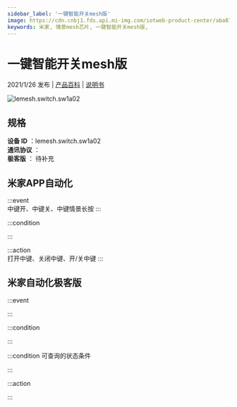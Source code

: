 ```yaml
---
sidebar_label: '一键智能开关mesh版'
image: https://cdn.cnbj1.fds.api.mi-img.com/iotweb-product-center/aba8795da1e16e6273b13cdec2405986_168图.png?GalaxyAccessKeyId=AKVGLQWBOVIRQ3XLEW&Expires=9223372036854775807&Signature=aK9SSmh2ZWAJOzfPdfAcllDE8q4=
keywords: 米家, 情景mesh芯片, 一键智能开关mesh版, 
---
```

# 一键智能开关mesh版

2021/1/26 发布 | [产品百科](https://home.mi.com/webapp/content/baike/product/index.html?model=lemesh.switch.sw1a02/) | [说明书](https://home.mi.com/views/introduction.html?model=lemesh.switch.sw1a02&region=cn)

![lemesh.switch.sw1a02](https://cdn.cnbj1.fds.api.mi-img.com/iotweb-product-center/aba8795da1e16e6273b13cdec2405986_168图.png?GalaxyAccessKeyId=AKVGLQWBOVIRQ3XLEW&Expires=9223372036854775807&Signature=aK9SSmh2ZWAJOzfPdfAcllDE8q4=)

## 规格  
> 
**设备 ID** ：lemesh.switch.sw1a02  
**通讯协议** ：  
**极客版**  ： 待补充 


## 米家APP自动化  

:::event  
中键开、中键关、中键情景长按
:::

:::condition  

:::

:::action   
打开中键、关闭中键、开/关中键
:::

## 米家自动化极客版  

:::event  

:::

:::condition  

:::

:::condition 可查询的状态条件  

:::

:::action  

:::

        
